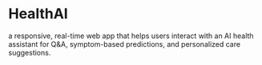 # HealthAI
a responsive, real-time web app that helps users interact with an AI health assistant for Q&amp;A, symptom-based predictions, and personalized care suggestions.

